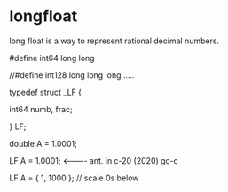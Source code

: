 # longfloat
long float is a way to represent rational decimal numbers.

#define int64   long long

//#define int128   long long long .....

typedef struct _LF {

  int64 numb, frac;
  
} LF;


double A = 1.0001;

LF A = 1.0001; <---- ant. in c-20 (2020) gc-c

LF A = { 1, 1000 }; // scale 0s below


